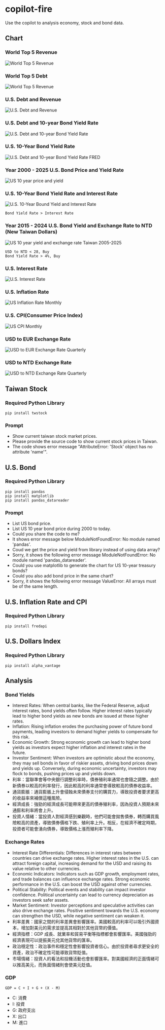 # copilot-fire
Use the copilot to analysis economy, stock and bond data. 

## Chart

### World Top 5 Revenue

![World Top 5 Revenue](../../blob/master/world-revenue/pictures/world-revenue.png)

### World Top 5 Debt

![World Top 5 Revenue](../../blob/master/world-debt/pictures/world-debt.png)

### U.S. Debt and Revenue

![U.S. Debt and Revenue](../../blob/master/us-account/pictures/us-account.png)

### U.S. Debt and 10-year Bond Yield Rate

![U.S. Debt and 10-year Bond Yield Rate](../../blob/master/us-debt/pictures/us-debt-10-year-bond.png)

### U.S. 10-Year Bond Yield Rate

![U.S. Debt and 10-year Bond Yield Rate FRED](../../blob/master/us-bond/pictures/us-bond-10-year-yield.png)

### Year 2000 - 2025 U.S. Bond Price and Yield Rate

![US 10 year price and yield](../../blob/master/us-bond/pictures/us-10_price_yield.png)

### U.S. 10-Year Bond Yield Rate and Interest Rate

![U.S. 10-Year Bound Yield and Interest Rate](../../blob/master/us-bond/pictures/us-bond-interest.png)

```
Bond Yield Rate > Interest Rate
```

### Year 2015 - 2024 U.S. Bond Yield and Exchange Rate to NTD (New Taiwan Dollars)

![US 10 year yield and exchange rate Taiwan 2005-2025](../../blob/master/us-bond/pictures/us-bond-ntd-exchange-2005-2025.png)

```
USD to NTD < 28, Buy
Bond Yield Rate > 4%, Buy
```

### U.S. Interest Rate

![U.S. Interest Rate](../../blob/master/us-interest/pictures/us-interest-rate.png)

### U.S. Inflation Rate

![US Inflation Rate Monthly](../../blob/master/us-inflation/pictures/us-inflation-rate-monthly.png)

### U.S. CPI(Consumer Price Index)

![US CPI Monthly](../../blob/master/us-inflation/pictures/us-cpi-monthly.png)

### USD to EUR Exchange Rate

![USD to EUR Exchange Rate Quarterly](../../blob/master/us-dollar-index/pictures/exchange-rate-usd-to-eur-quarterly.png)

### USD to NTD Exchange Rate

![USD to NTD Exchange Rate Quarterly](../../blob/master/us-dollar-index/pictures/exchange-rate-usd-to-ntd-quarterly.png)

## Taiwan Stock

### Required Python Library

```
pip install twstock
```

### Prompt

* Show current taiwan stock market prices.
* Please provide the source code to show current stock prices in Taiwan.
* The code shows error message "AttributeError: 'Stock' object has no attribute 'name'".


## U.S. Bond 

### Required Python Library

```
pip install pandas
pip install matplotlib
pip install pandas_datareader
```

### Prompt

* List US bond price.
* List US 10 year bond price during 2000 to today.
* Could you share the code to me?
* It shows error message below ModuleNotFoundError: No module named 'pandas'.
* Coud we get the price and yield from library instead of using data array?
* Sorry, it shows the following error message ModuleNotFoundError: No module named 'pandas_datareader'.
* Could you use matplotlib to generate the chart for US 10-year treasury bonds?
* Could you also add bond price in the same chart?
* Sorry, it shows the following error message ValueError: All arrays must be of the same length.

## U.S. Inflation Rate and CPI

### Required Python Library

```
pip install fredapi
```

## U.S. Dollars Index

### Required Python Library

```
pip install alpha_vantage
```

## Analysis

### Bond Yields

- Interest Rates: When central banks, like the Federal Reserve, adjust interest rates, bond yields often follow. Higher interest rates typically lead to higher bond yields as new bonds are issued at these higher rates.
- Inflation: Rising inflation erodes the purchasing power of future bond payments, leading investors to demand higher yields to compensate for this risk.
- Economic Growth: Strong economic growth can lead to higher bond yields as investors expect higher inflation and interest rates in the future.
- Investor Sentiment: When investors are optimistic about the economy, they may sell bonds in favor of riskier assets, driving bond prices down and yields up. Conversely, during economic uncertainty, investors may flock to bonds, pushing prices up and yields down.
- 利率：當聯準會等中央銀行調整利率時，債券殖利率通常也會隨之調整。由於新債券以較高的利率發行，因此較高的利率通常會導致較高的債券收益率。
- 通貨膨脹：通貨膨脹上升會侵蝕未來債券支付的購買力，導致投資者要求更高的收益率來補償這種風險。
- 經濟成長：強勁的經濟成長可能帶來更高的債券殖利率，因為投資人預期未來通膨和利率將會上升。
- 投資人情緒：當投資人對經濟感到樂觀時，他們可能會拋售債券，轉而購買風險較高的資產，導致債券價格下跌、殖利率上升。相反，在經濟不確定時期，投資者可能會湧向債券，導致價格上漲而殖利率下降。

### Exchange Rates

- Interest Rate Differentials: Differences in interest rates between countries can drive exchange rates. Higher interest rates in the U.S. can attract foreign capital, increasing demand for the USD and raising its value relative to other currencies.
- Economic Indicators: Indicators such as GDP growth, employment rates, and trade balances can influence exchange rates. Strong economic performance in the U.S. can boost the USD against other currencies.
- Political Stability: Political events and stability can impact investor confidence. Political uncertainty can lead to currency depreciation as investors seek safer assets.
- Market Sentiment: Investor perceptions and speculative activities can also drive exchange rates. Positive sentiment towards the U.S. economy can strengthen the USD, while negative sentiment can weaken it.
- 利率差異：國家之間的利率差異會影響匯率。美國較高的利率可以吸引外國資本，增加對美元的需求並提高其相對於其他貨幣的價值。
- 經濟指標：GDP 成長、就業率和貿易平衡等指標都會影響匯率。美國強勁的經濟表現可以提振美元兌其他貨幣的匯率。
- 政治穩定性：政治事件和穩定性會影響投資者信心。由於投資者尋求更安全的資產，政治不確定性可能導致貨幣貶值。
- 市場情緒：投資人的看法和投機活動也會影響匯率。對美國經濟的正面情緒可以推高美元，而負面情緒則會使美元貶值。

### GDP

```
GDP = C + I + G + (X - M)
```
- C: 消費
- I: 投資
- G: 政府支出
- X: 出口
- M: 進口
